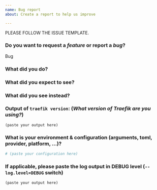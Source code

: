 ```yaml
---
name: Bug report
about: Create a report to help us improve

---
```

PLEASE FOLLOW THE ISSUE TEMPLATE.

### Do you want to request a *feature* or report a *bug*?

<!--
DO NOT FILE ISSUES FOR GENERAL SUPPORT QUESTIONS.

The issue tracker is for reporting bugs and feature requests only.
For end-user related support questions, please refer to one of the following:

- the Traefik community forum: https://community.containo.us/

-->

Bug

<!--

The configurations between 1.X and 2.X are NOT compatible.
Please have a look here https://docs.traefik.io/v2.0/getting-started/configuration-overview/.

-->

### What did you do?

<!--

HOW TO WRITE A GOOD BUG REPORT?

- Respect the issue template as much as possible.
- The title should be short and descriptive.
- Explain the conditions which led you to report this issue: the context.
- The context should lead to something, an idea or a problem that you’re facing.
- Remain clear and concise.
- Format your messages to help the reader focus on what matters and understand the structure of your message, use Markdown syntax https://help.github.com/articles/github-flavored-markdown

-->

### What did you expect to see?



### What did you see instead?



### Output of `traefik version`: (_What version of Traefik are you using?_)

<!--
`latest` is not considered as a valid version.

For the Traefik Docker image:
    docker run [IMAGE] version
    ex: docker run traefik version

-->

```
(paste your output here)
```

### What is your environment & configuration (arguments, toml, provider, platform, ...)?

```toml
# (paste your configuration here)
```

<!--
Add more configuration information here.
-->


### If applicable, please paste the log output in DEBUG level (`--log.level=DEBUG` switch)

```
(paste your output here)
```
